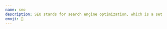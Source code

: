 ```yaml
---
name: seo
description: SEO stands for search engine optimization, which is a set of practices designed to improve the appearance and positioning of web pages in organic search results.
emoji: 🏅
---
```

